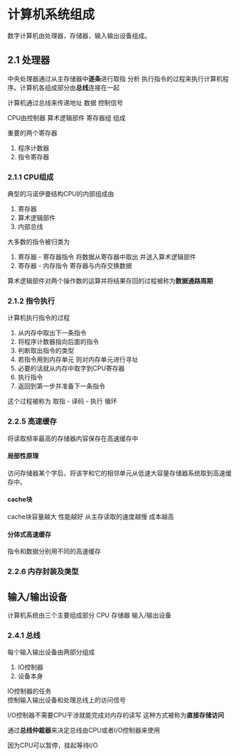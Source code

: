 # 计算机系统组成

数字计算机由处理器，存储器，输入输出设备组成。

## 2.1 处理器

中央处理器通过从主存储器中**逐条**进行取指 分析 执行指令的过程来执行计算机程序。计算机各组成部分由**总线**连接在一起  

计算机通过总线来传递地址 数据 控制信号  

CPU由控制器 算术逻辑部件 寄存器组 组成

重要的两个寄存器
1. 程序计数器
2. 指令寄存器

### 2.1.1 CPU组成

典型的冯诺伊曼结构CPU的内部组成由
1. 寄存器
2. 算术逻辑部件
3. 内部总线

大多数的指令被归类为
1. 寄存器 - 寄存器指令 将数据从寄存器中取出 并送入算术逻辑部件
2. 寄存器 - 内存指令 寄存器与内存交换数据

算术逻辑部件对两个操作数的运算并将结果存回的过程被称为**数据通路周期**

### 2.1.2 指令执行

计算机执行指令的过程

1. 从内存中取出下一条指令
2. 将程序计数器指向后面的指令
3. 判断取出指令的类型
4. 若指令用到内存单元 则对内存单元进行寻址
5. 必要的话就从内存中取字到CPU寄存器
6. 执行指令
7. 返回到第一步并准备下一条指令

这个过程被称为 取指 - 译码 - 执行 循环

### 2.2.5 高速缓存

将读取频率最高的存储器内容保存在高速缓存中

#### 局部性原理

访问存储器某个字后，将该字和它的相邻单元从低速大容量存储器系统取到高速缓存中。

#### cache块

cache块容量越大 性能越好 从主存读取的速度越慢 成本越高

#### 分体式高速缓存

指令和数据分别用不同的高速缓存

### 2.2.6 内存封装及类型

## 输入/输出设备

计算机系统由三个主要组成部分 CPU 存储器 输入/输出设备

### 2.4.1 总线

每个输入输出设备由两部分组成   
1. IO控制器 
2. 设备本身

IO控制器的任务  
控制输入输出设备和处理总线上的访问信号  

I/O控制器不需要CPU干涉就能完成对内存的读写 这种方式被称为**直接存储访问**

通过**总线仲裁器**来决定总线由CPU或者I/O控制器来使用

因为CPU可以暂停，挂起等待I/O

